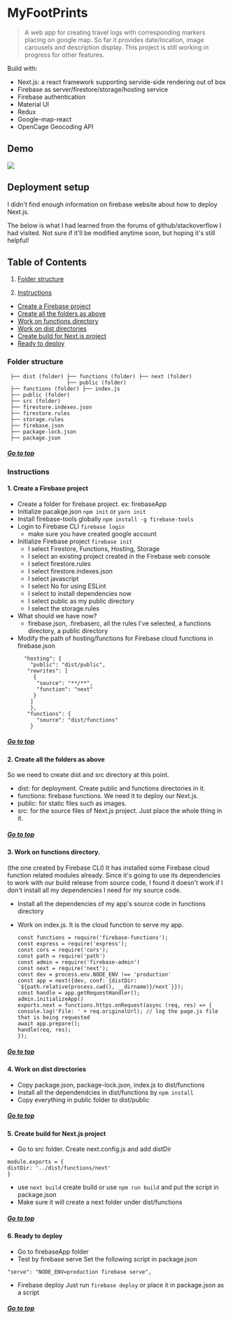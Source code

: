 # MyFootPrints
> A web app for creating travel logs with corresponding markers placing on google map. So far it provides date/location, image carousels and description display.
> This project is still working in progress for other features.

Build with:
- Next.js: a react framework supporting servide-side rendering out of box
- Firebase as server/firestore/storage/hosting service
- Firebase authentication
- Material UI
- Redux
- Google-map-react
- OpenCage Geocoding API

## Demo

![](static/demo1.gif)



## Deployment setup

I didn't find enough information on firebase website about how to deploy Next.js.

The below is what I had learned from the forums of github/stackoverflow I had visited.
Not sure if it'll be modified anytime soon, but hoping it's still helpful!

## Table of Contents

1. [Folder structure](#Folder-structure)

2. [Instructions](#Instructions)
  - [Create a Firebase project](#1.-Create-a-Firebase-project)
  - [Create all the folders as above](#2.-Create-all-the-folders-as-above)
  - [Work on functions directory](#3.-Work-on-functions-directory)
  - [Work on dist directories](#4.-Work-on-dist-directories)
  - [Create build for Next.js project](#5.-Create-build-for-Next.js-project)
  - [Ready to deploy](#6.-Ready-to-deploy)


### Folder structure

```
 ├── dist (folder) ├── functions (folder) ├── next (folder)
                   ├── public (folder)
 ├── functions (folder) ├── index.js
 ├── public (folder)
 ├── src (folder)
 ├── firestore.indexes.json
 ├── firestore.rules
 ├── storage.rules
 ├── firebase.json
 ├── package-lock.json
 ├── package.json
```
##### [Go to top](#MyFootPrints)
### Instructions

#### 1. Create a Firebase project
  - Create a folder for firebase project. ex: firebaseApp
  - Initialize pacakge.json
     ```npm init```
     or
     ```yarn init```
  - Install firebase-tools globally
     ```npm install -g firebase-tools```
  - Login to Firebase CLI
    ```firebase login```
    - make sure you have created google account
  - Initialize Firebase project
     ```firebase init```
     - I select Firestore, Functions, Hosting, Storage
     - I select an existing project created in the Firebase web console
     - I select firestore.rules
     - I select firestore.indexes.json
     - I select javascript
     - I select No for using ESLint
     - I select to install dependencies now
     - I select public as my public directory
     - I select the storage.rules
  - What should we have now?
     - firebase.json, .firebaserc, all the rules I've selected, a functions directory, a public directory
  - Modify the path of hosting/functions for Firebase cloud functions in firebase.json
    ```
      "hosting": {
        "public": "dist/public",
       "rewrites": [
         {
          "source": "**/**",
          "function": "next"
         }
        ]
        },
       "functions": {
          "source": "dist/functions"
        }
    ```
##### [Go to top](#MyFootPrints)
#### 2. Create all the folders as above
   So we need to create dist and src directory at this point.
  - dist: for deployment. Create public and functions directories in it.
  - functions: firebase functions. We need it to deploy our Next.js.
  - public: for static files such as images.
  - src: for the source files of Next.js project. Just place the whole thing in it.
##### [Go to top](#MyFootPrints)

#### 3. Work on functions directory.
   (the one created by Firebase CLI)
   It has installed some Firebase cloud function related modules already.
   Since it's going to use its dependencies to work with our build release from source code, I found it doesn't work if I don't install all my dependencies I need for my source code.
  - Install all the dependencies of my app's source code in functions directory
  - Work on index.js. It is the cloud function to serve my app.

    ```
    const functions = require('firebase-functions');
    const express = require('express');
    const cors = require('cors');
    const path = require('path')
    const admin = require('firebase-admin')
    const next = require('next');
    const dev = process.env.NODE_ENV !== 'production'
    const app = next({dev, conf: {distDir: `${path.relative(process.cwd(), __dirname)}/next`}});
    const handle = app.getRequestHandler();
    admin.initializeApp()
    exports.next = functions.https.onRequest(async (req, res) => {
    console.log('File: ' + req.originalUrl); // log the page.js file that is being requested
    await app.prepare();
    handle(req, res);
    });
    ```
##### [Go to top](#MyFootPrints)
#### 4. Work on dist directories
  - Copy package.json, package-lock.json, index.js to dist/functions
  - Install all the dependendcies in dist/functions by ```npm install```
  - Copy everything in public folder to dist/public
##### [Go to top](#MyFootPrints)
#### 5. Create build for Next.js project
  - Go to src folder. Create next.config.js and add distDir
  ```
  module.exports = {
  distDir: '../dist/functions/next'
  }
  ```
  - use  ```next build```
 create build  or
    use ```npm run build```
  and put the script in package.json
  - Make sure it will create a next folder under dist/functions
##### [Go to top](#MyFootPrints)
#### 6. Ready to deploy
  - Go to firebaseApp folder
  - Test by firebase serve
  Set the following script in package.json
  ```
  "serve": "NODE_ENV=production firebase serve",
  ```
  - Firebase deploy
  Just run ```firebase deploy```
  or place it in package.json as a script
##### [Go to top](#MyFootPrints)

